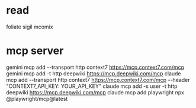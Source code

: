 # read
foliate sigil
mcomix

# mcp server
gemini  mcp add --transport http context7 https://mcp.context7.com/mcp
gemini mcp add  -t http deepwiki https://mcp.deepwiki.com/mcp
claude mcp add --transport http context7 https://mcp.context7.com/mcp --header "CONTEXT7_API_KEY: YOUR_API_KEY"
claude mcp add -s user -t http deepwiki https://mcp.deepwiki.com/mcp
claude mcp add playwright npx @playwright/mcp@latest
